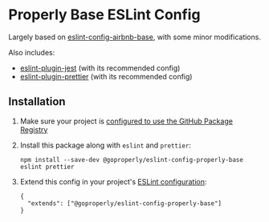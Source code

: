 # Properly Base ESLint Config

Largely based on [eslint-config-airbnb-base](https://github.com/airbnb/javascript/tree/master/packages/eslint-config-airbnb-base), with some minor modifications.

Also includes:
  - [eslint-plugin-jest](https://www.npmjs.com/package/eslint-plugin-jest) (with its recommended config)
  - [eslint-plugin-prettier](https://github.com/prettier/eslint-plugin-prettier) (with its recommended config)

## Installation

1. Make sure your project is [configured to use the GitHub Package Registry](https://help.github.com/en/github/managing-packages-with-github-packages/configuring-npm-for-use-with-github-packages#installing-a-package)
1. Install this package along with `eslint` and `prettier`:

    `npm install --save-dev @goproperly/eslint-config-properly-base eslint prettier`
1. Extend this config in your project's [ESLint configuration](https://eslint.org/docs/user-guide/configuring):
    ```
    {
      "extends": ["@goproperly/eslint-config-properly-base"]
    }
    ```
